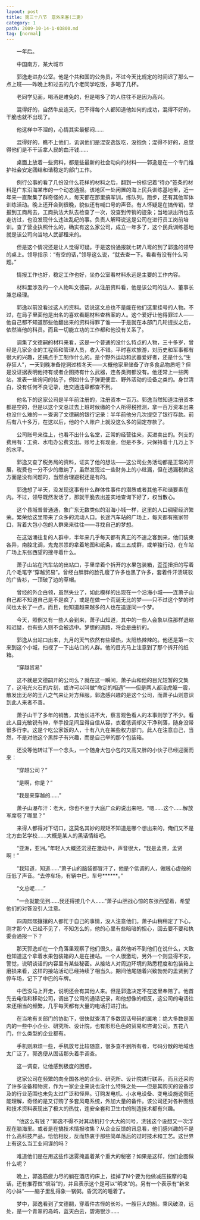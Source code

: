 ```yaml
---
layout: post
title: 第三十八节　意外来客(二更)
category: 1
path: 2009-10-14-1-03800.md
tag: [normal]
---
```


　　一年后。

　　中国南方，某大城市

　　郭逸走进办公室。他是个共和国的公务员，不过今天比规定的时间迟了那么一点上班――昨晚上和过去的几个老同学吃饭，多喝了几杯。

　　老同学见面，喝酒是难免的，但是喝多了的人往往不是因为高兴。

　　混得好的，自然牛皮连天，巴不得每个人都知道他如何的成功，混得不好的，干脆也就不出现了。

　　他这样中不溜的，心情其实最郁闷……

　　混得好的，瞧不上他们，讥讽他们是混安逸饭吃，没抱负；混得不好的，总觉得他们是不干活拿人民的血汗钱……

　　桌面上放着一些资料，都是些最新的社会动向的材料――郭逸是在一个专门维护社会安定团结和谐稳定的部门工作。

　　例行公事的看了几份没什么花样的材料之后，翻到一份标记着“待办”签条的材料是广东沿海某市的一个动态通报。该地区一处闲置的海上民兵训练基地里，近一年来一直聚集了群奇怪的人，每天都在那里搞军训，练队列，跑步，还有其他军体训练活动。晚上还开会到很晚，貌似还有喊口号的声音。有人怀疑是在搞传销，举报到工商局去，工商执法大队去检查了一次，没查到传销的迹象；当地派出所也去走访过，也没发现什么违法乱纪的事。负责人解释说这是公司在进行员工岗前培训。查了营业执照什么的，确实有这么家公司，成立一年多了，这个民兵训练基地就是该公司向当地人武部租来的。

　　但是这个情况还是让人觉得可疑。于是这份通报就七转八弯的到了郭逸的领导的桌上。领导指示：“有空的话，”领导这么说，“就去查一下。看看有没有什么问题。”

　　情报工作也好，稳定工作也好，坐办公室看材料永远是主要的工作内容。

　　材料里涉及的一个人物叫文德嗣，从注册资料看，他是该公司的法人、董事长兼总经理。

　　郭逸以前没看过这人的资料。话说这文总也不是能在他们这里挂号的人物。不过，在局子里面他是出名的喜欢看翻材料查档案的人。这个爱好让他得罪过人――他自己都不知道那些他翻出来的资料得罪了谁――于是就在本部门几轮提拔之后，依然当他的科员。而且一切能立功的工作都和他没有关系了。

　　调集了文德嗣的材料来看，这是一个普通的没什么特点的人物，三十多岁，曾经是几家企业的工程师和管理人员，收入不错。平时喜欢旅游，对历史和军事都有很大的兴趣，还搞点手工制作什么的。是个野外运动和武器爱好者，还是什么“生存狂人”，一天到晚准备挖洞过核冬天――大概他家里储备了许多食品物质吧？但是没证据表明他持有或者企图持有什么武器，连各类狗都没有。他还常上一些网站，发表一些询问的帖子，例如什么子弹更便宜、野外活动的设备之类的。身世清白，没有任何不良记录，连交通违章都查不到。

　　他名下的这家公司是半年前注册的，注册资本一百万。郭逸当然知道注册资本都是空的，但是以这个文总过去上班时候缴的个人所得税推测，拿一百万资本出来也没什么难的－－查询了文德嗣的银行记录：半年前他分几次提空了银行存款。前后有八十多万，在这以后，他的个人账户上就没这么多的固定存款了。

　　公司账号来往上，也看不出什么名堂，正常的经营往来，买进卖出的。列支的费用有：工资、水电办公费支出。账号上有现金，但是不多，只保持着十几万上下的水平。

　　郭逸又查了税务局的资料，证实了他的想法――这公司业务活动都是正常的开展，税费也一分不少的缴纳了，虽然发现过一些财务上的小纰漏，但在透漏税款这方面是没有问题的，当然合理避税还是有的。

　　郭逸想了半天，没发现这事有什么群体性事件的潜质或者其他不和谐要素在内。不过，领导既然发话了，那就干脆去出差实地查询下好了，权当散心。

　　这个县城普普通通，象广东无数类似的沿海小城一样，这里的人口稠密经济繁荣。繁荣给这里带来了众多的流动人口。长途汽车站的广场上，每天都有拖家带口，背着大包小包的人群来来往往――寻找自己的梦想。

　　在这汹涌往复的人群中，半年来几乎每天都有真正的不速之客到来，他们装束各异，南腔北调，鬼鬼祟祟的拿着地图和纸条，或三五成群，或单独行动，在车站广场上东张西望的搜寻着什么。

　　萧子山站在汽车站的出站口，手里举着个拆开的水果包装箱，歪歪扭扭的写着几个毛笔字“穿越贸易”。曾经白胖胖的脸孔瘦了许多也黑了许多，套着件汗渍斑驳的广告衫，一顶破了边的草帽。

　　曾经的外企白领，虽然失业了，如此模样的出现在一个沿海小城――连萧子山自己都不知道自己是不是疯了，或是在做一个荒诞无比的梦――只不过这个梦的时间也太长了一点。而且，他知道越来越多的人也在追逐同一个梦。

　　今天，照例又有一些人会到来，萧子山知道，其中的一些人会象以往那样退缩和迟疑，也有些人则不会被选中。梦想的道路，将会是曲折的。

　　郭逸从出站口出来，九月的天气依然有些燥热，太阳热辣辣的。他还是第一次来到这个小城，扫视了一下出站口的人群。他的目光马上注意到了那个拆开的纸箱。

　　“穿越贸易”

　　这不就是文德嗣开的公司么？就在这一瞬间，萧子山和他的目光短暂的交集了，这电光火石的片刻，或许可以叫做“命定的相遇”――但是两人都没虎躯一震，散发出无尽的王八之气来让对方拜服。郭逸感兴趣的是这个公司，而萧子山则意识到此人来者不善。

　　萧子山干了多年的销售，其他长进不大，察言观色看人的本事则学了不少。看此人目光敏锐有神，举手投足间显得自信从容，衣着低调却又干净利落，随身没带很多行李。这是个吃公家饭的人，十有八九在某些权力部门。此人在注意自己，当然，不是对他这个黑胖子有兴趣，而是自己举的那个包装箱。

　　还没等他转过下一个念头，一个随身大包小包的又高又胖的小伙子已经迎面而来：

　　“穿越公司？”

　　“是啊，你是？”

　　“我是来穿越的……”

　　萧子山瀑布汗：老大，你也不至于大庭广众的说出来吧，“嗯……这个……解放军席卷了哪里？”

　　来得人都得对下切口，这莫名其妙的规矩不知道是哪个想出来的，俺们又不是北方曲艺学校……大概是某人的黑话情结吧。

　　“亚洲，亚洲。”年轻人大概还沉浸在激动中，声音很大，“我是孟贤，孟贤啊！”

　　“我知道，知道……”萧子山的脑袋都冒汗了，他是个低调的人，做贼心虚般的压低了声音。“去停车场，有辆中巴，车号******。”

　　“文总呢……”

　　“一会就能见到……我还得接几个人……”萧子山胆战心惊的东张西望着，希望他们的对答没引人注意。

　　四周熙熙攘攘的人都忙于自己的事情，没人注意他们。萧子山稍稍定了下心，刚才那个人已经不见了，不知怎么的，他的心里有些暗暗的担心，回去要不要和执委会通报一下？

　　那天郭逸却在一个角落里观察了他们很久。虽然他听不到他们在说什么，大致也知道这个拿着水果包装箱的人是在接站。一个人很激动，另外一个则显得不安，警觉，说明谈话的内容里有某些秘密。从接站人对周边环境的熟悉程度和包装箱上磨损来看，这样的接站活动已经持续了相当久。期间他尾随着兴致勃勃的孟贤到了停车场，记下了中巴的车牌。

　　中巴没马上开走，说明还会有其他人来。但是郭逸决定不在这里奉陪了。他首先去电信和移动公司，调出了公司的通话记录，和他想像的相反，这公司的电话往来还相当的频繁，几乎每天都有大量的电话打进打出。

　　在当地有关部门的协助下，很快就查清了多数固话号码的属地：绝大多数是国内的一些中小企业、研究所、设计院，也有形形色色的贸易和咨询公司。五花八门，什么类型的企业都有。

　　手机则麻烦一些，手机放号比较随意，很多查不到所有者，号码分散的地域也太广泛了。郭逸便从固话那头着手调查。

　　这一调查，让他感到极度的困惑。

　　这家公司在频繁的向全国各地的企业、研究所、设计院进行联系，而且还采购了许多设备和物资，作为一家企业来说也没什么特殊之处――但是其购买的设备涉及的行业范围也未免太过广泛和怪异。订购发电机、小水电设备、变电设施这倒还能理解，奇怪的是又订购了多套风电系统，外加大量的备件。该公司还对各种图纸和技术资料表现出了极大的热忱，连安全套和卫生巾的制造技术都有兴趣。

　　“他这么有钱？”郭逸不得不对其动机打个大大的问号，洗钱这个设想又一次浮现在脑海里。或者是在搞技术情报收集？从企业反馈的讯息看，他们感兴趣的不是什么高科技产品，恰恰相反，反而热衷于那些简单落后的过时技术和工艺。这世界上有这么当工业间谍的吗？

　　难道他们是在用这些作迷雾掩盖着某个重大的秘密？如果是这样，他们企图做什么呢？

　　晚上，郭逸筋疲力尽的躺在酒店的床上，挂掉了N个要为他做减压按摩的电话，还有推荐做“根浴”的，并且表示这个是可以“明来”的。另有一个表示有“新来的小妹”――脑子里乱得象一锅粥。昏沉沉的睡着了。

　　梦中，郭逸看到了文德嗣，穿着件古怪的长衫。一艘巨大的船。乘风破浪，远处，是一个青翠的岛屿，蓝天白云，碧海银沙……
